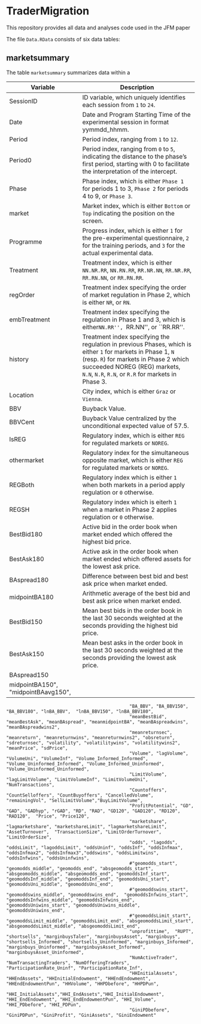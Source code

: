 # TraderMigration
This repository provides all data and analyses code used in the JFM paper

The file ``Data.RData`` consists of six data tables:

## marketsummary
The table ``marketsummary`` summarizes data within a 

| Variable | Description |
---| ---|
|SessionID| ID variable, which uniquely identifies each session from ``1`` to ``24``.|
|Date| Date and Program Starting Time of the experimental session in format yymmdd_hhmm.|
|Period| Period index, ranging from ``1`` to ``12``.|
|Period0| Period index, ranging from ``0`` to ``5``, indicating the distance to the phase’s first period, starting with 0 to facilitate the interpretation of the intercept.|
|Phase| Phase index, which is either ``Phase 1`` for periods 1 to 3, ``Phase 2`` for periods 4 to 9, or ``Phase 3``.|
|market| Market index, which is either ``Bottom`` or ``Top`` indicating the position on the screen.|
|Programme| Progress index, which is either ``1`` for the pre-experimental questionnaire, ``2`` for the training periods, and ``3`` for the actual experimental data.|
|Treatment| Treatment index, which is either ``NN.NR.RR``, ``NN.RN.RR``, ``RR.NR.NN``, ``RR.NR.RR``, ``RR.RN.NN``, or ``RR.RN.RR``.|
|regOrder| Treatment index specifying the order of market regulation in Phase 2, which is either ``NR``, or ``RN``.| 
|embTreatment| Treatment index specifying the regulation in Phase 1 and 3, which is either``NN.RR'', ``RR.NN'', or ``RR.RR''.|
|history| Treatment index specifying the regulation in previous Phases, which is either ``1`` for markets in Phase 1, ``N`` (resp. ``R``) for markets in Phase 2 which succeeded NOREG (REG) markets, ``N.N``, ``N.R``, ``R.N``, or ``R.R`` for markets in Phase 3.| 
|Location| City index, which is either ``Graz`` or ``Vienna``.|
|BBV| Buyback Value.|
|BBVCent| Buyback Value centralized by the unconditional expected value of 57.5.|
|IsREG| Regulatory index, which is either ``REG`` for regulated markets or ``NOREG``.|
|othermarket| Regulatory index for the simultaneous opposite market, which is either ``REG`` for regulated markets or ``NOREG``.|
|REGBoth| Regulatory index which is either ``1`` when both markets in a period apply regulation or ``0`` otherwise.|
|REGSH| Regulatory index which is eiterh ``1`` when a market in Phase 2 applies regulation or ``0`` otherwise.|
|BestBid180| Active bid in the order book when market ended which offered the highest bid price.|
|BestAsk180| Active ask in the order book when market ended which offered assets for the lowest ask price.|
|BAspread180| Difference between best bid and best ask price when market ended.
|midpointBA180| Arithmetic average of the best bid and best ask price when market ended.|
|BestBid150| Mean best bids in the order book in the last 30 seconds weighted at the seconds providing the highest bid price.|
BestAsk150| Mean best asks in the order book in the last 30 seconds weighted at the seconds providing the lowest ask price.|
BAspread150|
|midpointBA150", "midpointBAavg150",
                                                  "BA_BBV", "BA_BBV150", "BA_BBV180", "lnBA_BBV",  "lnBA_BBV150", "lnBA_BBV180",  
                                                  "meanBestBid", "meanBestAsk", "meanBAspread", "meanmidpointBA", "meanBAspreadwins", "meanBAspreadwins2", 
                                                  "meanreturnsec", "meanreturn", "meanreturnwins", "meanreturnwins2", "obsreturn", "sdreturnsec", "volatility", "volatilitywins", "volatilitywins2", "meanPrice", "sdPrice",   
                                                  "Volume", "lagVolume", "VolumeUni", "VolumeInf", "Volume_Informed_Informed", "Volume_Uninformed_Informed", "Volume_Informed_Uninformed", "Volume_Uninformed_Uninformed",
                                                  "LimitVolume", "lagLimitVolume", "LimitVolumeInf", "LimitVolumeUni", "NumTransactions",
                                                  "Countoffers", "CountSelloffers", "CountBuyoffers", "CancelledVolume", "remainingVol", "SellLimitVolume","BuyLimitVolume",
                                                  "ProfitPotential", "GD", "GAD", "GADhyp", "rGAD", "RD", "RAD", "GD120", "GAD120", "RD120", "RAD120",  "Price", "Price120",
                                                  "marketshare", "lagmarketshare", "marketshareLimit", "lagmarketshareLimit", "AssetTurnover",  "TransactionSize", "LimitOrderTurnover",  "LimitOrderSize",
                                                  "odds", "lagodds", "oddsLimit", "lagoddsLimit", "oddsUninf", "oddsInf", "oddsInfmax", "oddsInfmax2", "oddsInfmax3","oddswins", "oddsLimitwins", "oddsInfwins", "oddsUninfwins",
                                                  #"geomodds_start", "geomodds_middle", "geomodds_end", "absgeomodds_start", "absgeomodds_middle", "absgeomodds_end", "geomoddsInf_start", "geomoddsInf_middle", "geomoddsInf_end", "geomoddsUni_start", "geomoddsUni_middle", "geomoddsUni_end",
                                                  #"geomoddswins_start", "geomoddswins_middle", "geomoddswins_end",  "geomoddsInfwins_start", "geomoddsInfwins_middle", "geomoddsInfwins_end", "geomoddsUniwins_start", "geomoddsUniwins_middle", "geomoddsUniwins_end",
                                                  #"geomoddsLimit_start", "geomoddsLimit_middle", "geomoddsLimit_end", "absgeomoddsLimit_start", "absgeomoddsLimit_middle", "absgeomoddsLimit_end", 
                                                  "unprofittime",  "RUPT", "shortsells", "marginbuysTaler", "marginbuysAsset", "marginbuys", "shortsells_Informed", "shortsells_Uninformed", "marginbuys_Informed", "marginbuys_Uninformed", "marginbuysAsset_Informed", "marginbuysAsset_Uninformed",
                                                  "NumActiveTrader", "NumTransactingTraders", "NumOfferingTraders", "ParticipationRate_Uninf", "ParticipationRate_Inf",
                                                  "HHInitialAssets", "HHEndAssets", "HHInitialEndowment", "HHEndEndowment", "HHEndEndowmentPun", "HHVolume", "HHPDbefore", "HHPDPun",
                                                  "HHI_InitialAssets","HHI_EndAssets","HHI_InitialEndowment", "HHI_EndEndowment", "HHI_EndEndowmentPun", "HHI_Volume", "HHI_PDbefore", "HHI_PDPun", 
                                                  "GiniPDbefore", "GiniPDPun", "GiniProfit", "GiniAssets", "GiniEndowment"
